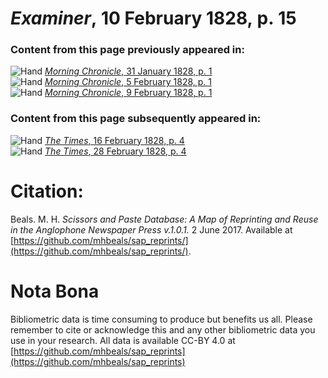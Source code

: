 # *Examiner*, 10 February 1828, p. 15  
  
### Content from this page previously appeared in:  
![Hand](http://scissorsandpaste.net/wp-content/uploads/2017/06/smallhandpointer.png) [*Morning Chronicle*, 31 January 1828, p. 1](https://mhbeals.github.io/sap_html/Morning-Chronicle/Morning-Chronicle-31-January-1828-p-1)  
![Hand](http://scissorsandpaste.net/wp-content/uploads/2017/06/smallhandpointer.png) [*Morning Chronicle*, 5 February 1828, p. 1](https://mhbeals.github.io/sap_html/Morning-Chronicle/Morning-Chronicle-5-February-1828-p-1)  
![Hand](http://scissorsandpaste.net/wp-content/uploads/2017/06/smallhandpointer.png) [*Morning Chronicle*, 9 February 1828, p. 1](https://mhbeals.github.io/sap_html/Morning-Chronicle/Morning-Chronicle-9-February-1828-p-1)  
  
### Content from this page subsequently appeared in:  
![Hand](http://scissorsandpaste.net/wp-content/uploads/2017/06/smallhandpointer.png) [*The Times*, 16 February 1828, p. 4](https://mhbeals.github.io/sap_html/The-Times/The-Times-16-February-1828-p-4)  
![Hand](http://scissorsandpaste.net/wp-content/uploads/2017/06/smallhandpointer.png) [*The Times*, 28 February 1828, p. 4](https://mhbeals.github.io/sap_html/The-Times/The-Times-28-February-1828-p-4)  


# Citation: 

Beals. M. H. *Scissors and Paste Database: A Map of Reprinting and Reuse in the Anglophone Newspaper Press v.1.0.1.* 2 June 2017. Available at [https://github.com/mhbeals/sap_reprints/](https://github.com/mhbeals/sap_reprints/). 

# Nota Bona

Bibliometric data is time consuming to produce but benefits us all. Please remember to cite or acknowledge this and any other bibliometric data you use in your research. All data is available CC-BY 4.0 at [https://github.com/mhbeals/sap_reprints](https://github.com/mhbeals/sap_reprints)